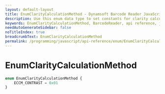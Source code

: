 ```yaml
---
layout: default-layout
title: EnumClarityCalculationMethod - Dynamsoft Barcode Reader JavaScript Edition API
description: Use this enum data type to set constants for clarity calculation method of barcodes when using Dynamsoft Barcode Reader JavaScript Edition in your project..
keywords: EnumClarityCalculationMethod, BarcodeReader, api reference, javascript, js
needAutoGenerateSidebar: false
noTitleIndex: true
breadcrumbText: EnumClarityCalculationMethod
permalink: /programming/javascript/api-reference/enum/EnumClarityCalculationMethod.html
---
```



# EnumClarityCalculationMethod

```ts
enum EnumClarityCalculationMethod {
    ECCM_CONTRAST = 0x01
}
```
